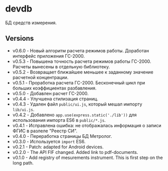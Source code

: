 # devdb

БД средств измерения.

## Versions

* v0.6.0 - Новый алгоритм расчета режимов работы. Доработан интерфейс приложения ГС-2000.
* v0.5.3 - Повышена точность расчета режимов работы ГС-2000. Расчеты вынесены в отдельную библиотеку.
* v0.5.2 - Возвращает ближайшее меньшее к заданному значение расчетной концентрации.
* v0.5.1 - Проработка расчета ГС-2000. Бесконечный цикл при больших коэффициентах разбавления.
* v0.5.0 - Добавлен расчет ГС-2000.
* v0.4.4 - Улучшена стилизация страниц.
* v0.4.3 - Удален файл `public/ui.js`, который мешал импорту `lib/ui.js`.
* v0.4.2 - Добавлено `app.use(express.static('./lib'))` для использования импорта ES6 в `public/*.js`.
* v0.4.1 - Исправлена ошибка: не отображалась информация о записи ФГИС в разлеле "Реестр СИ".
* v0.4.0 - Переработка страницы БД Метролог.
* v0.3.0 - Используется `import` ES6.
* v0.2.1 - Patch: adapted for Android devices.
* v0.2.0 - The API FIF changed. Added link to pdf-documents.
* v0.1.0 - Add registry of mesurements instrument. This is first step on the long path.
